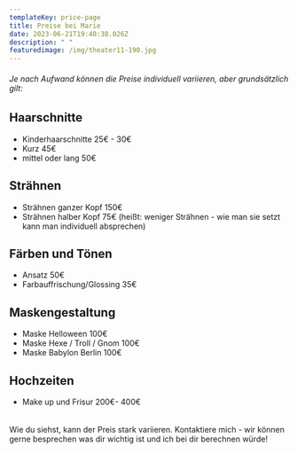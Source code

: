 ```yaml
---
templateKey: price-page
title: Preise bei Marie
date: 2023-06-21T19:40:38.026Z
description: " "
featuredimage: /img/theater11-190.jpg
---
```

###### Je nach Aufwand können die Preise individuell variieren, aber grundsätzlich gilt:

## Haarschnitte

* Kinderhaarschnitte 25€ - 30€
* Kurz 45€
* mittel oder lang 50€

## Strähnen

* Strähnen ganzer Kopf 150€
* Strähnen halber Kopf 75€ (heißt: weniger Strähnen - wie man sie setzt kann man individuell absprechen)

## Färben und Tönen

* Ansatz 50€
* Farbauffrischung/Glossing 35€

## Maskengestaltung

* Maske Helloween 100€
* Maske Hexe / Troll / Gnom 100€
* Maske Babylon Berlin 100€

## Hochzeiten

* Make up und Frisur 200€- 400€

###### 
Wie du siehst, kann der Preis stark variieren. Kontaktiere mich - wir können gerne besprechen was dir wichtig ist und ich bei dir berechnen würde!